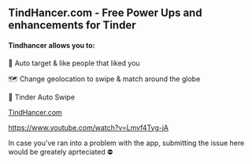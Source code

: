 ## TindHancer.com - Free Power Ups and enhancements for Tinder

#### Tindhancer allows you to: 

🎯 Auto target & like people that liked you

🗺 Change geolocation to swipe & match around the globe

🤖 Tinder Auto Swipe

[TindHancer.com](https://tindhancer.com/)

https://www.youtube.com/watch?v=Lmvf4Tyg-jA

In case you've ran into a problem with the app, submitting the issue here would be greately aprteciated ⛔️ 
